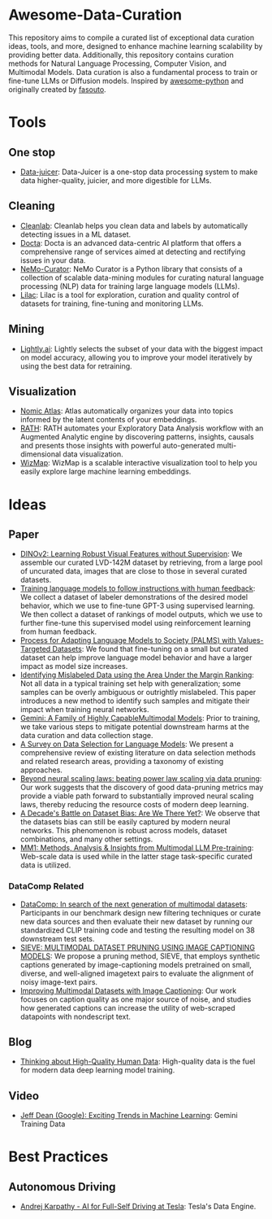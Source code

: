 # Awesome-Data-Curation
This repository aims to compile a curated list of exceptional data curation ideas, tools, and more, designed to enhance machine learning scalability by providing better data. Additionally, this repository contains curation methods for Natural Language Processing, Computer Vision, and Multimodal Models. Data curation is also a fundamental process to train or fine-tune LLMs or Diffusion models. Inspired by [awesome-python](https://github.com/vinta/awesome-python) and originally created by [fasouto](https://github.com/fasouto).


# Tools
## One stop
- [Data-juicer](https://github.com/alibaba/data-juicer): Data-Juicer is a one-stop data processing system to make data higher-quality, juicier, and more digestible for LLMs.

## Cleaning
- [Cleanlab](https://github.com/cleanlab/cleanlab): Cleanlab helps you clean data and labels by automatically detecting issues in a ML dataset. 
- [Docta](https://github.com/Docta-ai/docta): Docta is an advanced data-centric AI platform that offers a comprehensive range of services aimed at detecting and rectifying issues in your data.
- [NeMo-Curator](https://github.com/NVIDIA/NeMo-Curator): NeMo Curator is a Python library that consists of a collection of scalable data-mining modules for curating natural language processing (NLP) data for training large language models (LLMs).
- [Lilac](https://github.com/lilacai/lilac): Lilac is a tool for exploration, curation and quality control of datasets for training, fine-tuning and monitoring LLMs.

## Mining
- [Lightly.ai](https://www.lightly.ai/): Lightly selects the subset of your data with the biggest impact on model accuracy, allowing you to improve your model iteratively by using the best data for retraining.

## Visualization
- [Nomic Atlas](https://github.com/nomic-ai/nomic): Atlas automatically organizes your data into topics informed by the latent contents of your embeddings. 
- [RATH](https://github.com/Kanaries/Rath): RATH automates your Exploratory Data Analysis workflow with an Augmented Analytic engine by discovering patterns, insights, causals and presents those insights with powerful auto-generated multi-dimensional data visualization.
- [WizMap](https://github.com/poloclub/wizmap): WizMap is a scalable interactive visualization tool to help you easily explore large machine learning embeddings. 

# Ideas
## Paper
- [DINOv2: Learning Robust Visual Features without Supervision](https://arxiv.org/abs/2304.07193): We assemble our curated LVD-142M dataset by retrieving, from a large pool of uncurated data, images that
are close to those in several curated datasets. 
- [Training language models to follow instructions with human feedback](https://arxiv.org/abs/2203.02155): We collect a dataset of labeler demonstrations of the desired model behavior, which we use to fine-tune GPT-3 using supervised learning. We then collect a dataset of rankings of model outputs, which we use to further fine-tune this supervised model using reinforcement learning from human feedback.
- [Process for Adapting Language Models to Society (PALMS) with Values-Targeted Datasets](https://cdn.openai.com/palms.pdf): We found that fine-tuning on a small but curated dataset can help improve language model behavior and have a larger impact as model size increases. 
- [Identifying Mislabeled Data using the Area Under the Margin Ranking](https://arxiv.org/abs/2001.10528): Not all data in a typical training set help with generalization; some samples can be overly ambiguous or outrightly mislabeled. This paper introduces a new method to identify such samples and mitigate their impact when training neural networks. 
- [Gemini: A Family of Highly CapableMultimodal Models](https://arxiv.org/abs/2312.11805): Prior to training, we take various steps to mitigate potential downstream harms at the data curation and data collection stage.
- [A Survey on Data Selection for Language Models](https://arxiv.org/abs/2402.16827): We present a comprehensive review of existing literature on data selection methods and related research areas, providing a taxonomy of existing approaches. 
- [Beyond neural scaling laws: beating power law scaling via data pruning](https://proceedings.neurips.cc/paper_files/paper/2022/file/7b75da9b61eda40fa35453ee5d077df6-Paper-Conference.pdf):  Our work suggests that the discovery of good data-pruning metrics may provide a viable path forward to substantially improved neural scaling laws, thereby reducing the resource costs of modern deep learning.
- [A Decade's Battle on Dataset Bias: Are We There Yet?](https://arxiv.org/pdf/2403.08632.pdf): We observe that the datasets bias can still be easily captured by modern neural networks. This phenomenon is robust across models, dataset combinations, and many other settings.
- [MM1: Methods, Analysis & Insights from Multimodal LLM Pre-training](https://arxiv.org/pdf/2403.09611.pdf): Web-scale data is used while in the latter stage task-specific curated data is utilized.
### DataComp Related
- [DataComp: In search of the next generation of multimodal datasets](https://arxiv.org/abs/2304.14108): Participants in our benchmark design new filtering techniques or curate new data sources and then evaluate their new dataset by running our standardized CLIP training code and testing the resulting model on 38 downstream test sets. 
- [SIEVE: MULTIMODAL DATASET PRUNING USING IMAGE CAPTIONING MODELS](https://arxiv.org/abs/2310.02110): We propose a pruning method, SIEVE, that employs synthetic captions generated by image-captioning models pretrained on small, diverse, and well-aligned imagetext pairs to evaluate the alignment of noisy image-text pairs.
- [Improving Multimodal Datasets with Image Captioning](https://arxiv.org/abs/2307.10350): Our work focuses on caption quality as one major source of noise, and studies how generated captions can increase the utility of web-scraped datapoints with nondescript text. 

## Blog
- [Thinking about High-Quality Human Data](https://lilianweng.github.io/posts/2024-02-05-human-data-quality/): High-quality data is the fuel for modern data deep learning model training.

## Video
- [Jeff Dean (Google): Exciting Trends in Machine Learning](https://youtu.be/oSCRZkSQ1CE?si=si2pH8hPxUm872rh&t=1874): Gemini Training Data

# Best Practices

## Autonomous Driving
- [Andrej Karpathy - AI for Full-Self Driving at Tesla](https://youtu.be/hx7BXih7zx8?si=13W7_rVHJhgYcLY3&t=660): Tesla's Data Engine.